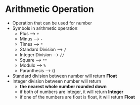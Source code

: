 # Arithmetic Operation
- Operation that can be used for number
- Symbols in arithmetic operation:
    - Plus --> `+`
    - Minus --> `-`
    - Times --> `*`
    - Standard Division --> `/`
    - Integer Division --> `//`
    - Square --> `**`
    - Modulo --> `%`
    - Paranthesis --> ()
- Standard division between number will return **Float**
- Integer division between number will return
    - **the nearest whole number rounded down**
    - if both of numbers are integer, it will return **Integer**
    - if one of the numbers are float is float, it will return **Float**